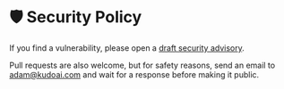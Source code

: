 # 🛡️ Security Policy

If you find a vulnerability, please open a [draft security advisory](https://github.com/adamlui/scss-to-css/security/advisories/new).

Pull requests are also welcome, but for safety reasons, send an email to <adam@kudoai.com> and wait for a response before making it public.
